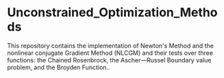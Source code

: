 # Unconstrained_Optimization_Methods
This repository contains the implementation of Newton's Method and the nonlinear conjugate Gradient Method (NLCGM) and their tests over three functions: the Chained Rosenbrock, the Ascher—Russel Boundary value problem, and the Broyden Function..
